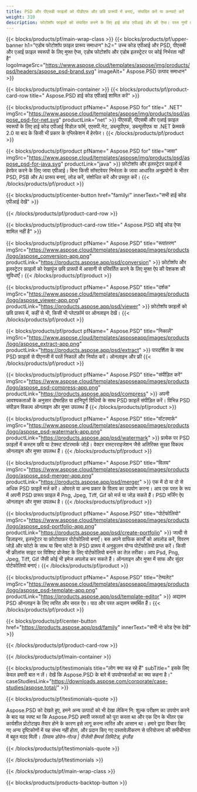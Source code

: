 ```yaml
---
title: PSD और पीएसबी फाइलों को पीडीएफ और छवि प्रारूपों में बनाएं, संपादित करें या कनवर्ट करें
weight: 310
description: फोटोशॉप फाइलों को संपादित करने के लिए हाई कोड एपीआई और फ्री ऐप्स। परत गुणों को अद्यतन करने की क्षमता, वॉटरमार्क रोटेट स्केल फ्लिप क्रॉप डिथरिंग रैस्टर रूपांतरण जोड़ें।
---
```


{{< blocks/products/pf/main-wrap-class >}}
{{< blocks/products/pf/upper-banner h1="एडोब फोटोशॉप फ़ाइल प्रारूप समाधान" h2=" उच्च कोड एपीआई और PSD, पीएसबी और एआई फ़ाइल स्वरूपों के लिए मुफ्त ऐप्स, एडोब फोटोशॉप और एडोब इलस्ट्रेटर पर कोई निर्भरता नहीं है" logoImageSrc="https://www.aspose.cloud/templates/aspose/img/products/psd/headers/aspose_psd-brand.svg" imageAlt=" Aspose.PSD उत्पाद समाधान" >}}

{{< blocks/products/pf/main-container >}}
{{< blocks/products/pf/product-card-row title=" Aspose.PSD हाई कोड एपीआई शामिल करें" >}}

{{< blocks/products/pf/product pfName=" Aspose.PSD for" title=" .NET" imgSrc="https://www.aspose.cloud/templates/aspose/img/products/psd/aspose_psd-for-net.svg" productLink="net" >}}
पीएसडी, पीएसबी और एआई फ़ाइल स्वरूपों के लिए हाई कोड एपीआई विंडोज़ फॉर्म, एएसपी.नेट, डब्ल्यूपीएफ, डब्ल्यूसीएफ या .NET फ्रेमवर्क 2.0 या बाद के किसी भी प्रकार के एप्लिकेशन में हेरफेर।
{{< /blocks/products/pf/product >}}

{{< blocks/products/pf/product pfName=" Aspose.PSD for" title="जावा" imgSrc="https://www.aspose.cloud/templates/aspose/img/products/psd/aspose_psd-for-java.svg" productLink="java" >}}
फ़ोटोशॉप और इलस्ट्रेटर फ़ाइलों में हेरफेर करने के लिए जावा एपीआई। बिना किसी सॉफ्टवेयर निर्भरता के जावा आधारित अनुप्रयोगों के भीतर PSD, PSB और AI प्रारूप बनाएं, लोड करें, संशोधित करें और प्रस्तुत करें।
{{< /blocks/products/pf/product >}}

{{< blocks/products/pf/center-button href="family/" innerText="सभी हाई कोड एपीआई देखें" >}}

{{< /blocks/products/pf/product-card-row >}}

{{< blocks/products/pf/product-card-row title=" Aspose.PSD कोई कोड ऐप्स शामिल नहीं है" >}}

{{< blocks/products/pf/product pfName=" Aspose.PSD" title="रूपांतरण" imgSrc="https://www.aspose.cloud/templates/asposeapp/images/products/logo/aspose_conversion-app.png" productLink="https://products.aspose.app/psd/conversion" >}}
फ़ोटोशॉप और इलस्ट्रेटर फ़ाइलों को रेखापुंज छवि प्रारूपों में आसानी से परिवर्तित करने के लिए मुफ्त ऐप की पेशकश की सुविधाएँ।
{{< /blocks/products/pf/product >}}

{{< blocks/products/pf/product pfName=" Aspose.PSD" title="दर्शक" imgSrc="https://www.aspose.cloud/templates/asposeapp/images/products/logo/aspose_viewer-app.png" productLink="https://products.aspose.app/psd/viewer" >}}
फ़ोटोशॉप फ़ाइलों को छवि प्रारूप में, कहीं से भी, किसी भी प्लेटफ़ॉर्म पर ऑनलाइन देखें।
{{< /blocks/products/pf/product >}}

{{< blocks/products/pf/product pfName=" Aspose.PSD" title="निकालें" imgSrc="https://www.aspose.cloud/templates/asposeapp/images/products/logo/aspose_extract-app.png" productLink="https://products.aspose.app/psd/extract" >}}
पारदर्शिता के साथ PSD फ़ाइलों से पीएनजी में परतें निकालें और निर्यात करें। ऑनलाइन और फ्री
{{< /blocks/products/pf/product >}}

{{< blocks/products/pf/product pfName=" Aspose.PSD" title="संपीड़ित करें" imgSrc="https://www.aspose.cloud/templates/asposeapp/images/products/logo/aspose_psd-compress-app.png" productLink="https://products.aspose.app/psd/compress" >}}
अपनी आवश्यकताओं के अनुसार दोषरहित या हानिपूर्ण विधियों के साथ PSD फ़ाइलें संपीड़ित करें। विभिन्न PSD संपीड़न विकल्प ऑनलाइन और मुफ्त उपलब्ध हैं
{{< /blocks/products/pf/product >}}

{{< blocks/products/pf/product pfName=" Aspose.PSD" title="वॉटरमार्क" imgSrc="https://www.aspose.cloud/templates/asposeapp/images/products/logo/aspose_psd-watermark-app.png" productLink="https://products.aspose.app/psd/watermark" >}}
प्रत्येक पर PSD फ़ाइलों में कस्टम छवि या टेक्स्ट वॉटरमार्क जोड़ें। वेक्टर रास्टरराइजेशन जैसे अतिरिक्त सुरक्षा विकल्प ऑनलाइन और मुफ्त उपलब्ध हैं।
{{< /blocks/products/pf/product >}}

{{< blocks/products/pf/product pfName=" Aspose.PSD" title="विलय" imgSrc="https://www.aspose.cloud/templates/asposeapp/images/products/logo/aspose_psd-merger-app.png" productLink="https://products.aspose.app/psd/merger" >}}
एक में दो या दो से अधिक PSD फ़ाइलें मर्ज करें। ओवरले या अन्य प्रकार के विलय का उपयोग करना। आप एक परत के रूप में अपनी PSD प्रारूप फ़ाइल में Png, Jpeg, Tiff, Gif को मर्ज या जोड़ सकते हैं। PSD मर्जिंग ऐप ऑनलाइन और मुफ्त उपलब्ध है।
{{< /blocks/products/pf/product >}}

{{< blocks/products/pf/product pfName=" Aspose.PSD" title="पोर्टफोलियो" imgSrc="https://www.aspose.cloud/templates/asposeapp/images/products/logo/aspose_psd-portfolio-app.png" productLink="https://products.aspose.app/psd/create-portfolio" >}}
जल्दी से डिज़ाइनर, इलस्ट्रेटर या फ़ोटोग्राफ़र पोर्टफोलियो बनाएँ। बस अपने ग्राफिक कार्यों को अपलोड करें, विवरण जोड़ें और फोटो के साथ या बिना फोटो के PSD प्रारूप में अनुकूलन योग्य पोर्टफोलियो प्राप्त करें। किसी भी फ्रीलांस साइट पर विशिष्ट प्रोजेक्ट के लिए पोर्टफोलियो बनाने का तेज़ तरीका। आप Psd, Png, Jpeg, Tiff, Gif जैसी कोई भी इमेज अपलोड कर सकते हैं। ऑनलाइन और मुफ्त में साफ और सुंदर पोर्टफोलियो बनाएं।
{{< /blocks/products/pf/product >}}

{{< blocks/products/pf/product pfName=" Aspose.PSD" title="टेम्पलेट" imgSrc="https://www.aspose.cloud/templates/asposeapp/images/products/logo/aspose_psd-template-app.png" productLink="https://products.aspose.app/psd/template-editor" >}}
अद्यतन PSD ऑनलाइन के लिए त्वरित और सरल ऐप। पाठ और परत अद्यतन समर्थित हैं।
{{< /blocks/products/pf/product >}}

{{< blocks/products/pf/center-button href="https://products.aspose.app/psd/family" innerText="सभी नो कोड ऐप्स देखें" >}}

{{< /blocks/products/pf/product-card-row >}}

{{< /blocks/products/pf/main-container >}}

{{< blocks/products/pf/testimonials title="लोग क्या कह रहे हैं" subTitle=" इसके लिए केवल हमारी बात न लें। देखें कि Aspose.PSD के बारे में उपयोगकर्ताओं का क्या कहना है।" caseStudiesLink="https://downloads.aspose.com/corporate/case-studies/aspose.total/" >}}

{{< blocks/products/pf/testimonials-quote >}}
<p class="first">
 Aspose.PSD को देखते हुए, हमने अन्य उत्पादों को भी देखा लेकिन नि: शुल्क परीक्षण का उपयोग करने के बाद यह स्पष्ट था कि Aspose.PSD हमारी जरूरतों को पूरा करता था और एक दिन के भीतर एक कार्यशील प्रोटोटाइप तैयार होने के कारण इसे लागू करना त्वरित और आसान था। हमारे द्वारा विचार किए गए अन्य दृष्टिकोणों में यह संभव नहीं होता, और प्रदान किए गए दस्तावेज़ीकरण से परियोजना की समीचीनता में बहुत मदद मिली।
 <em>
  लियाम डोवेन-गोल्ड | रीजेंसी हैम्पर्स लिमिटेड, इंग्लैंड
 </em>
</p>

{{< /blocks/products/pf/testimonials-quote >}}

{{< /blocks/products/pf/testimonials >}}

{{< /blocks/products/pf/main-wrap-class >}}

{{< blocks/products/products-backtop-button >}}
